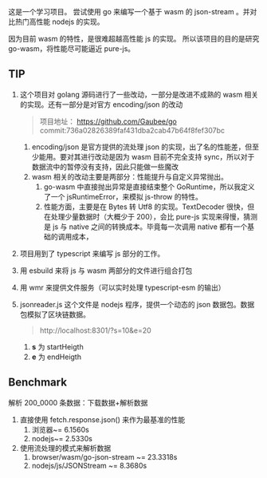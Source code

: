 这是一个学习项目。
尝试使用 go 来编写一个基于 wasm 的 json-stream 。并对比热门高性能 nodejs 的实现。

因为目前 wasm 的特性，是很难超越高性能 js 的实现。
所以该项目的目的是研究 go-wasm，将性能尽可能逼近 pure-js。

## TIP

1. 这个项目对 golang 源码进行了一些改动，一部分是改进不成熟的 wasm 相关的实现。还有一部分是对官方 encoding/json 的改动

   > 项目地址： https://github.com/Gaubee/go
   > commit:736a02826389faf431dba2cab47b64f8fef307bc

   1. encoding/json 是官方提供的流处理 json 的实现，出了名的性能差，但至少能用。要对其进行改动是因为 wasm 目前不完全支持 sync，所以对于数据流中的暂停没有支持，因此只能做一些魔改
   2. wasm 相关的改动主要是两部分：性能提升与自定义异常抛出。
      1. go-wasm 中直接抛出异常是直接结束整个 GoRuntime，所以我定义了一个 jsRuntimeError，来模拟 js-throw 的特性。
      1. 性能方面，主要是在 Bytes 转 Utf8 的实现。TextDecoder 很快，但在处理少量数据时（大概少于 200），会比 pure-js 实现来得慢，猜测是 js 与 native 之间的转换成本。毕竟每一次调用 native 都有一个基础的调用成本，

2. 项目用到了 typescript 来编写 js 部分的工作。
3. 用 esbuild 来将 js 与 wasm 两部分的文件进行组合打包
4. 用 wmr 来提供文件服务（可以实时处理 typescript-esm 的输出）
5. jsonreader.js 这个文件是 nodejs 程序，提供一个动态的 json 数据包。数据包模拟了区块链数据。
   > http://localhost:8301/?s=10&e=20
   1. **s** 为 startHeigth
   1. **e** 为 endHeigth

## Benchmark

解析 200_0000 条数据：下载数据+解析数据

1. 直接使用 fetch.response.json() 来作为最基准的性能
   1. 浏览器~= 6.1560s
   1. nodejs~= 2.5330s
1. 使用流处理的模式来解析数据
   1. browser/wasm/go-json-stream ~= 23.3318s
   1. nodejs/js/JSONStream ~= 8.3680s
